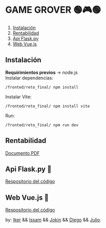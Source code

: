 # GAME GROVER 🟢🎮🟢

1. [Instalación](#instalación)
2. [Rentabilidad](#rentabilidad)
3. [Api Flask.py](#api-flaskpy-) 
4. [Web Vue.js](#web-vuejs-)

## Instalación
**Requirimientos previos** -> node.js</br>
Instalar dependencias:
```npm
/fronted/reto_final/ npm install
```
Instalar Vite:
```npm
/fronted/reto_final/ npm install vite
```
Run:
```npm
/fronted/reto_final/ npm run dev
```
## Rentabilidad
[Documento PDF](https://github.com/Reto-Tienda-Online/rentabilidad)
## Api Flask.py 🐍
[Respositorio del código](https://github.com/Reto-Tienda-Online/api_flask)
## Web Vue.js 📗
[Respositorio del código](https://github.com/Reto-Tienda-Online/tiendaOnline)
 

by: [Iker](https://github.com//thenetbeangang) && [Issam](https://github.com/issam-nz) && [Jokin](https://github.com//jokinnn) && [Diego](https://github.com/DiegoP2001) && [Julio](https://github.com/danjuaz).
